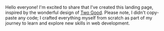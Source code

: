 Hello everyone! I'm excited to share that I've created this landing page, inspired by the wonderful design of [Two Good](https://twogood.com.au/). Please note, I didn't copy-paste any code; I crafted everything myself from scratch as part of my journey to learn and explore new skills in web development.

